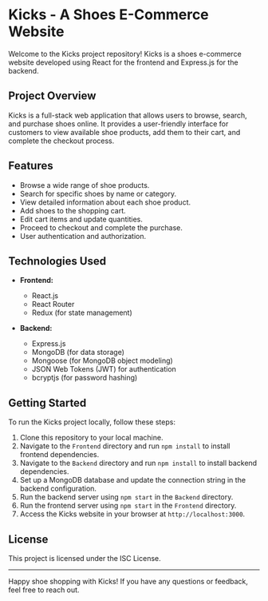 # Kicks - A Shoes E-Commerce Website

Welcome to the Kicks project repository! Kicks is a shoes e-commerce website developed using React for the frontend and Express.js for the backend.

## Project Overview

Kicks is a full-stack web application that allows users to browse, search, and purchase shoes online. It provides a user-friendly interface for customers to view available shoe products, add them to their cart, and complete the checkout process.

## Features

- Browse a wide range of shoe products.
- Search for specific shoes by name or category.
- View detailed information about each shoe product.
- Add shoes to the shopping cart.
- Edit cart items and update quantities.
- Proceed to checkout and complete the purchase.
- User authentication and authorization.

## Technologies Used

- **Frontend:**
  - React.js
  - React Router
  - Redux (for state management)

- **Backend:**
  - Express.js
  - MongoDB (for data storage)
  - Mongoose (for MongoDB object modeling)
  - JSON Web Tokens (JWT) for authentication
  - bcryptjs (for password hashing)

## Getting Started

To run the Kicks project locally, follow these steps:

1. Clone this repository to your local machine.
2. Navigate to the `Frontend` directory and run `npm install` to install frontend dependencies.
3. Navigate to the `Backend` directory and run `npm install` to install backend dependencies.
4. Set up a MongoDB database and update the connection string in the backend configuration.
5. Run the backend server using `npm start` in the `Backend` directory.
6. Run the frontend server using `npm start` in the `Frontend` directory.
7. Access the Kicks website in your browser at `http://localhost:3000`.


## License

This project is licensed under the ISC License.

---

Happy shoe shopping with Kicks! If you have any questions or feedback, feel free to reach out.